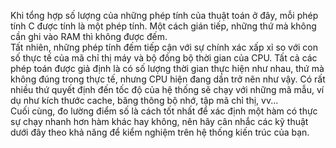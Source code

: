 Khi tổng hợp số lượng của những phép tính của thuật toán ở đây, mỗi phép tính C được tính là một phép tính. Một cách gián tiếp, những thứ mà không cần ghi vào RAM thì không được đếm.  
Tất nhiên, những phép tính đếm tiếp cận với sự chính xác xấp xỉ so với con số thực tế của mã chỉ thị máy và bộ đồng bộ thời gian của CPU. Tất cả các phép toán được giả định là có số lượng thời gian thực hiện như nhau, thứ mà không đúng trong thực tế, nhưng CPU hiện đang dần trở nên như vậy. Có rất nhiều thứ quyết định đến tốc độ của hệ thống sẽ chạy với những mã mẫu, ví dụ như kích thước cache, băng thông bộ nhớ, tập mã chỉ thị, vv...  
Cuối cùng, đo lường điểm số là cách tốt nhất để xác định một hàm có thực sự chạy nhanh hơn hàm khác hay không, nên hãy cân nhắc các kỹ thuật dưới đây theo khả năng để kiểm nghiệm trên hệ thống kiến trúc của bạn.